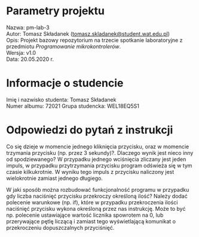 # Parametry projektu

Nazwa: pm-lab-3  
Autor: Tomasz Składanek (tomasz.skladanek@student.wat.edu.pl)  
Opis: Projekt bazowy repozytorium na trzecie spotkanie laboratoryjne z przedmiotu _Programowanie mikrokontrolerów_.  
Wersja: v1.0  
Data: 20.05.2020 r.

# Informacje o studencie

Imię i nazwisko studenta: Tomasz Składanek  
Numer albumu: 72021
Grupa studencka: WEL18EQ5S1

# Odpowiedzi do pytań z instrukcji

Co się dzieje w momencie jednego kliknięcia przycisku, oraz w momencie trzymania przycisku (np. przez 3 sekundy)?. Dlaczego wynik jest nieco inny od spodziewanego?
W przypadku jednego wciśnięcia zliczany jest jeden impuls, w przypadku przytrzymania przycisku program odświeża się w tym czasie kilkukrotnie. W wyniku tego impuls z przycisku naliczony jest wielokrotnie zamiast jednego długiego.

W jaki sposób można rozbudować funkcjonalność programu w przypadku gdy liczba naciśnięć przycisku przekroczy określoną ilość?
Należy dodać polecenie warunkowe (np. if), które w przypadku przekroczenia ilości naciśnięć przycisku wykona określoną przez nas instrukcję. Może to być np. polecenie ustawiające wartość licznika spowrotem na 0, lub przerywające pętlę liczącą i zamiast tego wyświetlającą komunikat o przekroczeniu dopuszczalnych przyciśnięć.

